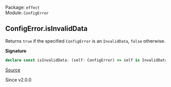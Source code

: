 Package: `effect`<br />
Module: `ConfigError`<br />

## ConfigError.isInvalidData

Returns `true` if the specified `ConfigError` is an `InvalidData`, `false`
otherwise.

**Signature**

```ts
declare const isInvalidData: (self: ConfigError) => self is InvalidData
```

[Source](https://github.com/Effect-TS/effect/tree/main/packages/effect/src/ConfigError.ts#L217)

Since v2.0.0